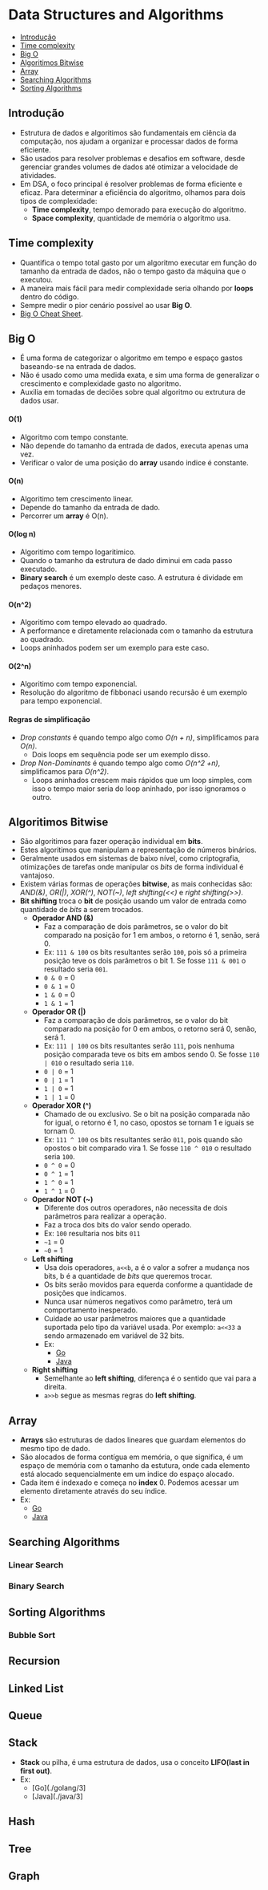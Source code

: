 # Data Structures and Algorithms

- [Introdução](#introdução)
- [Time complexity](#time-complexity)
- [Big O](#big-o)
- [Algoritimos Bitwise](#bitwise-algorithms)
- [Array](#array)
- [Searching Algorithms](#searching-algorithms)
- [Sorting Algorithms](#sorting-algorithms)

## Introdução
- Estrutura de dados e algoritimos são fundamentais em ciência da computação, nos ajudam a organizar e processar dados de forma eficiente.
- São usados para resolver problemas e desafios em software, desde gerenciar grandes volumes de dados até otimizar a velocidade de atividades.
- Em DSA, o foco principal é resolver problemas de forma eficiente e eficaz. Para determinar a eficiência do algoritmo, olhamos para dois tipos de complexidade:
  - **Time complexity**, tempo demorado para execução do algoritmo.
  - **Space complexity**, quantidade de memória o algoritmo usa.

## Time complexity
- Quantifica o tempo total gasto por um algoritmo executar em função do tamanho da entrada de dados, não o tempo gasto da máquina que o executou.
- A maneira mais fácil para medir complexidade seria olhando por **loops** dentro do código.
- Sempre medir o pior cenário possível ao usar **Big O**.
- [Big O Cheat Sheet](https://www.bigocheatsheet.com/).

## Big O
- É uma forma de categorizar o algoritmo em tempo e espaço gastos baseando-se na entrada de dados.
- Não é usado como uma medida exata, e sim uma forma de generalizar o crescimento e complexidade gasto no algoritmo.
- Auxilia em tomadas de deciões sobre qual algoritmo ou extrutura de dados usar.

#### O(1)
- Algoritmo com tempo constante.
- Não depende do tamanho da entrada de dados, executa apenas uma vez.
- Verificar o valor de uma posição do **array** usando indice é constante.

#### O(n)
- Algoritimo tem crescimento linear.
- Depende do tamanho da entrada de dado.
- Percorrer um **array** é O(n).

#### O(log n)
- Algoritimo com tempo logaritimico.
- Quando o tamanho da estrutura de dado diminui em cada passo executado.
- **Binary search** é um exemplo deste caso. A estrutura é dividade em pedaços menores.

#### O(n^2)
- Algoritimo com tempo elevado ao quadrado.
- A performance e diretamente relacionada com o tamanho da estrutura ao quadrado.
- Loops aninhados podem ser um exemplo para este caso.

#### O(2^n)
- Algoritimo com tempo exponencial.
- Resolução do algoritmo de fibbonaci usando recursão é um exemplo para tempo exponencial.

#### Regras de simplificação
- *Drop constants* é quando tempo algo como *O(n + n)*, simplificamos para *O(n)*.
  - Dois loops em sequência pode ser um exemplo disso.
- *Drop Non-Dominants* é quando tempo algo como *O(n^2 +n)*, simplificamos para *O(n^2)*.
  - Loops aninhados crescem mais rápidos que um loop simples, com isso o tempo maior seria do loop aninhado, por isso ignoramos o outro.
    
## Algoritimos Bitwise
- São algoritimos para fazer operação individual em **bits**.
- Estes algoritimos que manipulam a representação de números binários.
- Geralmente usados em sistemas de baixo nível, como criptografia, otimizações de tarefas onde manipular os *bits* de forma individual é vantajoso.
- Existem várias formas de operações **bitwise**, as mais conhecidas são: *AND(&)*, *OR(|)*, *XOR(^)*, *NOT(~)*, *left shifting(<<)* e *right shifting(>>)*.
- **Bit shifting** troca o **bit** de posição usando um valor de entrada como quantidade de *bits* a serem trocados.
  - **Operador AND (&)**
    - Faz a comparação de dois parâmetros, se o valor do bit comparado na posição for 1 em ambos, o retorno é 1, senão, será 0.
    - Ex: `111 & 100` os bits resultantes serão `100`, pois só a primeira posição teve os dois parâmetros o bit 1. Se fosse `111 & 001` o resultado seria `001`.
    - `0 & 0` = 0
    - `0 & 1` = 0
    - `1 & 0` = 0
    - `1 & 1` = 1
  - **Operador OR (|)**
    - Faz a comparação de dois parâmetros, se o valor do bit comparado na posição for 0 em ambos, o retorno será 0, senão, será 1.
    - Ex: `111 | 100` os bits resultantes serão `111`, pois nenhuma posição comparada teve os bits em ambos sendo 0. Se fosse `110 | 010` o resultado seria `110`.
    - `0 | 0` = 1
    - `0 | 1` = 1
    - `1 | 0` = 1
    - `1 | 1` = 0
  - **Operador XOR (^)**
    - Chamado de ou exclusivo. Se o bit na posição comparada não for igual, o retorno é 1, no caso, opostos se tornam 1 e iguais se tornam 0.
    - Ex: `111 ^ 100` os bits resultantes serão `011`, pois quando são opostos o bit comparado vira 1. Se fosse `110 ^ 010` o resultado seria `100`.
    - `0 ^ 0` = 0
    - `0 ^ 1` = 1
    - `1 ^ 0` = 1
    - `1 ^ 1` = 0
  - **Operador NOT (~)**
    - Diferente dos outros operadores, não necessita de dois parâmetros para realizar a operação.
    - Faz a troca dos bits do valor sendo operado.
    - Ex: `100` resultaria nos bits `011`
    - `~1` = 0
    - `~0` = 1
  - **Left shifting**
    - Usa dois operadores, `a<<b`, a é o valor a sofrer a mudança nos bits, b é a quantidade de *bits* que queremos trocar.
    - Os bits serão movidos para equerda conforme a quantidade de posições que indicamos.
    - Nunca usar números negativos como parâmetro, terá um comportamento inesperado.
    - Cuidade ao usar parâmetros maiores que a quantidade suportada pelo tipo da variável usada. Por exemplo: `a<<33` a sendo armazenado em variável de 32 bits.
    - Ex:
      - [Go](./golang/1-bitwise/bitwise.go)
      - [Java](./java/1-bitwise/Bitwise.java)
  - **Right shifting**
    - Semelhante ao **left shifting**, diferença é o sentido que vai para a direita.
    - `a>>b` segue as mesmas regras do **left shifting**.

## Array
- **Arrays** são estruturas de dados lineares que guardam elementos do mesmo tipo de dado.
- São alocados de forma contígua em memória, o que significa, é um espaço de memória com o tamanho da estutura, onde cada elemento está alocado sequencialmente em um indice do espaço alocado.
- Cada item é indexado e começa no **index** 0. Podemos acessar um elemento diretamente através do seu índice.
- Ex:
  - [Go](./golang/2-array/array.go)
  - [Java](./java/2-array/Array.java)

## Searching Algorithms
### Linear Search
### Binary Search

## Sorting Algorithms
### Bubble Sort

## Recursion

## Linked List

## Queue

## Stack
- **Stack** ou pilha, é uma estrutura de dados, usa o conceito **LIFO(last in first out)**.
- Ex:
  - [Go](./golang/3]
  - [Java](./java/3]

## Hash

## Tree

## Graph